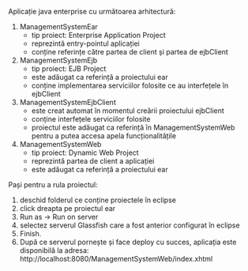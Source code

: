 Aplicație java enterprise cu următoarea arhitectură:
1. ManagementSystemEar
	- tip proiect: Enterprise Application Project
	- reprezintă entry-pointul aplicației
	- conține referințe către partea de client și partea de ejbClient
2. ManagementSystemEjb
	- tip proiect: EJB Project
	- este adăugat ca referință a proiectului ear
	- conține implementarea serviciilor folosite ce au interfețele în ejbClient
3. ManagementSystemEjbClient
	- este creat automat în momentul creării proiectului ejbClient
	- conține interfețele serviciilor folosite
	- proiectul este adăugat ca referință în ManagementSystemWeb pentru a putea
	accesa apela funcționalitățile
4. ManagementSystemWeb
	- tip proiect: Dynamic Web Project
	- reprezintă partea de client a aplicației
	- este adăugat ca referință a proiectului ear
	
Pași pentru a rula proiectul:
1. deschid folderul ce conține proiectele în eclipse
2. click dreapta pe proiectul ear
3. Run as -> Run on server
4. selectez serverul Glassfish care a fost anterior configurat în eclipse
5. Finish.
6. După ce serverul pornește și face deploy cu succes, aplicația este disponibilă
la adresa: http://localhost:8080/ManagementSystemWeb/index.xhtml